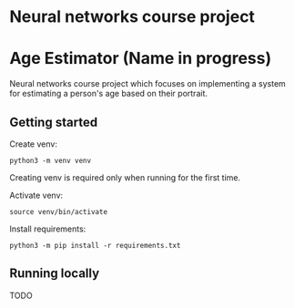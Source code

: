 # Neural networks course project
# Age Estimator (Name in progress)

Neural networks course project which focuses on implementing a system for estimating a person's age based on their portrait.

## Getting started
Create venv:

`python3 -m venv venv`

Creating venv is required only when running for the first time.

Activate venv:

`source venv/bin/activate`

Install requirements:

`python3 -m pip install -r requirements.txt`

## Running locally
TODO